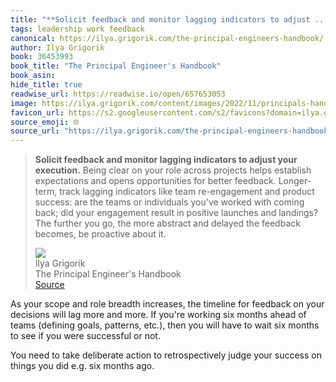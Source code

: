 ```yaml
---
title: "**Solicit feedback and monitor lagging indicators to adjust ..."
tags: leadership work feedback
canonical: https://ilya.grigorik.com/the-principal-engineers-handbook/
author: Ilya Grigorik
book: 36453993
book_title: "The Principal Engineer's Handbook"
book_asin: 
hide_title: true
readwise_url: https://readwise.io/open/657653053
image: https://ilya.grigorik.com/content/images/2022/11/principals-handbook-sketchnote.jpg
favicon_url: https://s2.googleusercontent.com/s2/favicons?domain=ilya.grigorik.com
source_emoji: 🌐
source_url: "https://ilya.grigorik.com/the-principal-engineers-handbook/#:~:text=**Solicit%20feedback%20and,proactive%20about%20it."
---
```


> **Solicit feedback and monitor lagging indicators to adjust your execution.** Being clear on your role across projects helps establish expectations and opens opportunities for better feedback. Longer-term, track lagging indicators like team re-engagement and product success: are the teams or individuals you've worked with coming back; did your engagement result in positive launches and landings? The further you go, the more abstract and delayed the feedback becomes, be proactive about it.
> <div class="quoteback-footer"><div class="quoteback-avatar"><img class="mini-favicon" src="https://s2.googleusercontent.com/s2/favicons?domain=ilya.grigorik.com"></div><div class="quoteback-metadata"><div class="metadata-inner"><span style="display:none">FROM:</span><div aria-label="Ilya Grigorik" class="quoteback-author"> Ilya Grigorik</div><div aria-label="The Principal Engineer's Handbook" class="quoteback-title"> The Principal Engineer's Handbook</div></div></div><div class="quoteback-backlink"><a target="_blank" aria-label="go to the full text of this quotation" rel="noopener" href="https://ilya.grigorik.com/the-principal-engineers-handbook/#:~:text=**Solicit%20feedback%20and,proactive%20about%20it." class="quoteback-arrow"> Source</a></div></div>

As your scope and role breadth increases, the timeline for feedback on your decisions will lag more and more. If you're working six months ahead of teams (defining goals, patterns, etc.), then you will have to wait six months to see if you were successful or not.

You need to take deliberate action to retrospectively judge your success on things you did e.g. six months ago.
